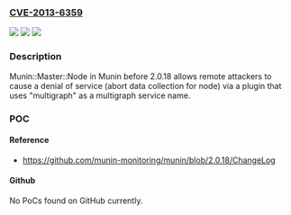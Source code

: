 ### [CVE-2013-6359](https://cve.mitre.org/cgi-bin/cvename.cgi?name=CVE-2013-6359)
![](https://img.shields.io/static/v1?label=Product&message=n%2Fa&color=blue)
![](https://img.shields.io/static/v1?label=Version&message=n%2Fa&color=blue)
![](https://img.shields.io/static/v1?label=Vulnerability&message=n%2Fa&color=brighgreen)

### Description

Munin::Master::Node in Munin before 2.0.18 allows remote attackers to cause a denial of service (abort data collection for node) via a plugin that uses "multigraph" as a multigraph service name.

### POC

#### Reference
- https://github.com/munin-monitoring/munin/blob/2.0.18/ChangeLog

#### Github
No PoCs found on GitHub currently.

